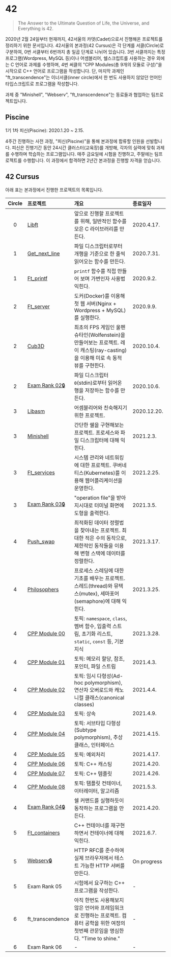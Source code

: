 # 42

> The Answer to the Ultimate Question of Life, the Universe, and Everything is 42.

2020년 2월 24일부터 현재까지, 42서울의 카뎃(Cadet)으로서 진행해온 프로젝트를 정리하기 위한 문서입니다. 42서울의 본과정(42 Cursus)은 각 단계를 서클(Circle)로 구분하여, 0번 서클부터 6번까지 총 일곱 단계로 나뉘어 있습니다. 3번 서클까지는 특정 프로그램(Wordpress, MySQL 등)이나 어셈블리어, 쉘스크립트를 사용하는 경우 외에는 C 언어로 과제를 수행하며, 4번 써클의 "CPP Modules(총 9개의 모듈로 구성)"을 시작으로 C++ 언어로 프로그램을 작성합니다. 단, 마지막 과제인 "ft_transcendence"는 이너서클(inner circle)에서 한 번도 사용하지 않았던 언어인 타입스크립트로 프로그램을 작성합니다.

과제 중 "Minishell", "Webserv", "ft_transcendence"는 동료들과 협업하는 팀프로젝트입니다.

## Piscine

1기 1차 피신(Piscine): 2020.1.20 ~ 2.15.

4주간 진행하는 사전 과정, "피신(Piscine)"을 통해 본과정에 합류할 인원을 선발합니다. 피신은 진행기간 동안 24시간 클러스터(교육장)를 개방해, 각자의 실력에 맞춰 과제를 수행하며 학습하는 프로그램입니다. 매주 금요일에 시험을 진행하고, 주말에는 팀프로젝트를 수행합니다. 이 과정에서 합격하면 2년간 본과정을 진행할 자격을 얻습니다.

## 42 Cursus

아래 표는 본과정에서 진행한 프로젝트의 목록입니다.

|    Circle   | 프로젝트 | 개요 | 종료일자 |
|:-----------:|:-------|:----|:-------|
| 0 | [Libft](https://github.com/paikwiki/libft) | 앞으로 진행할 프로젝트를 위해, 일반적인 함수를 모은 C 라이브러리를 만든다. | 2020.4.17. |
| 1 | [Get_next_line](https://github.com/paikwiki/get-next-line) | 파일 디스크립터로부터 개행을 기준으로 한 줄씩 읽어오는 함수를 만든다. | 2020.7.31. |
| 1 | [Ft_printf](https://github.com/paikwiki/ft-printf) | `printf` 함수를 직접 만들어 보며 가변인자 사용법 익힌다. | 2020.9.2. |
| 2 | [Ft_server](https://github.com/paikwiki/ft-server) | 도커(Docker)를 이용해 첫 웹 서버(Nginx + Wordpress + MySQL)를 실행한다. | 2020.9.9. |
| 2 | [Cub3D](https://github.com/paikwiki/cub3d) | 최초의 FPS 게임인 울펜슈타인(Wolfenstein)을 만들어보는 프로젝트. 레이 캐스팅(ray-casting)을 이용해 미로 속 동적 뷰를 구현한다. | 2020.10.4. |
| 2 | [Exam Rank 02:lock:](https://github.com/paikwiki/42cursus-exam02) | 파일 디스크립터 `0`(stdin)로부터 읽어온 행을 저장하는 함수를 만든다. | 2020.10.6. |
| 3 | [Libasm](https://github.com/paikwiki/libasm) | 어셈블리어와 친숙해지기 위한 프로젝트. | 2020.12.20. |
| 3 | [Minishell](https://github.com/paikwiki/minishell-new) | 간단한 쉘을 구현해보는 프로젝트. 프로세스와 파일 디스크립터에 대해 익힌다. | 2021.2.3. |
| 3 | [Ft_services](https://github.com/paikwiki/ft-services) | 시스템 관리와 네트워킹에 대한 프로젝트. 쿠버네티스(Kubernetes)를 이용해 웹어플리케이션을 운영한다. | 2021.2.25. |
| 3 | [Exam Rank 03:lock:](https://github.com/paikwiki/42cursus-exam03) | "operation file"을 받아 지시대로 터미널 화면에 도형을 출력한다. | 2021.3.5. |
| 4 | [Push_swap](https://github.com/paikwiki/push-swap) | 최적화된 데이터 정렬법을 찾아내는 프로젝트. 최대한 적은 수의 동작으로, 제한적인 동작들을 이용해 변형 스택에 데이터를 정렬한다. | 2021.3.17. |
| 4 | [Philosophers](https://github.com/paikwiki/philosophers) | 프로세스 스레딩에 대한 기초를 배우는 프로젝트. 스레드(thread)와 뮤텍스(mutex), 세마포어(semaphore)에 대해 익힌다. | 2021.3.25. |
| 4 | [CPP Module 00](https://github.com/paikwiki/cpp-module-00) | 토픽: `namespace`, `class`, 멤버 함수, 입출력 스트림, 초기화 리스트, `static`, `const` 등, 기본 지식 | 2021.3.28. |
| 4 | [CPP Module 01](https://github.com/paikwiki/cpp-module-01) | 토픽: 메모리 할당, 참조, 포인터, 파일 스트림 | 2021.4.3. |
| 4 | [CPP Module 02](https://github.com/paikwiki/cpp-module-02) | 토픽: 임시 다형성(Ad-hoc polymorphism), 연산자 오버로드와 캐노니컬 클래스(canonical classes) | 2021.4.4. |
| 4 | [CPP Module 03](https://github.com/paikwiki/cpp-module-03) | 토픽: 상속 | 2021.4.9. |
| 4 | [CPP Module 04](https://github.com/paikwiki/cpp-module-04) | 토픽: 서브타입 다형성(Subtype polymorphism), 추상 클래스, 인터페이스 | 2021.4.15. |
| 4 | [CPP Module 05](https://github.com/paikwiki/cpp-module-05) | 토픽: 예외처리 | 2021.4.17. |
| 4 | [CPP Module 06](https://github.com/paikwiki/cpp-module-06) | 토픽: C++ 캐스팅 | 2021.4.20. |
| 4 | [CPP Module 07](https://github.com/paikwiki/cpp-module-07) | 토픽: C++ 템플릿 | 2021.4.26. |
| 4 | [CPP Module 08](https://github.com/paikwiki/cpp-module-08) | 토픽: 템플릿 컨테이너, 이터레이터, 알고리즘 | 2021.5.3. |
| 4 | [Exam Rank 04:lock:](https://github.com/paikwiki/42cursus-exam04) | 쉘 커맨드를 실행하듯이 동작하는 프로그램을 만든다. | 2021.4.20. |
| 5 | [Ft_containers](https://github.com/paikwiki/ft-containers) | C++ 컨테이너를 재구현하면서 컨테이너에 대해 익힌다. | 2021.6.7. |
| 5 | [Webserv:lock:](https://github.com/innercircle-byebye/sucbaek) | HTTP RFC를 준수하여 실제 브라우저에서 테스트 가능한 HTTP 서버를 만든다. | On progress |
| 5 | Exam Rank 05 | 시험에서 요구하는 C++ 프로그램을 작성한다. | - |
| 6 | ft_transcendence | 아직 한번도 사용해보지 않은 언어와 프레임워크로 진행하는 프로젝트. 컴퓨터 공학을 위한 여정의 첫번째 관문임을 명심한다. "Time to shine." | - |
| 6 | Exam Rank 06 | - | - |
